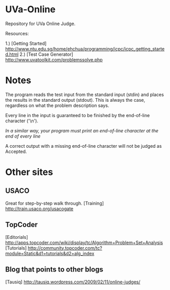 UVa-Online
==========

Repository for UVa Online Judge.


Resources:

1.) [Getting Started] http://www.ntu.edu.sg/home/ehchua/programming/icpc/icpc_getting_started.html
2.) [Test Case Generator] http://www.uvatoolkit.com/problemssolve.php



Notes
==========
The program reads the test input from the standard input (stdin) and places the results in the standard output (stdout).
This is always the case, regardless on what the problem description says.

Every line in the input is guaranteed to be finished by the end-of-line character ('\n').

*In a similar way, your program must print an end-of-line character at the end of every line*

A correct output with a missing end-of-line character will not be judged as Accepted.



Other sites
==========

USACO 
------
Great for step-by-step walk through. 
[Training] http://train.usaco.org/usacogate

 
TopCoder
--------
[Editorials] http://apps.topcoder.com/wiki/display/tc/Algorithm+Problem+Set+Analysis 
[Tutorials] http://community.topcoder.com/tc?module=Static&d1=tutorials&d2=alg_index


Blog that points to other blogs
-------------------------------
[Tausiq] http://tausiq.wordpress.com/2009/02/11/online-judges/
 
 
 
 
